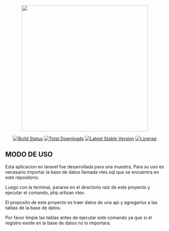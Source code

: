<p align="center"><img src="https://res.cloudinary.com/dtfbvvkyp/image/upload/v1566331377/laravel-logolockup-cmyk-red.svg" width="400"></p>

<p align="center">
<a href="https://travis-ci.org/laravel/framework"><img src="https://travis-ci.org/laravel/framework.svg" alt="Build Status"></a>
<a href="https://packagist.org/packages/laravel/framework"><img src="https://poser.pugx.org/laravel/framework/d/total.svg" alt="Total Downloads"></a>
<a href="https://packagist.org/packages/laravel/framework"><img src="https://poser.pugx.org/laravel/framework/v/stable.svg" alt="Latest Stable Version"></a>
<a href="https://packagist.org/packages/laravel/framework"><img src="https://poser.pugx.org/laravel/framework/license.svg" alt="License"></a>
</p>

## MODO DE USO

Esta aplicacion en laravel fue desarrollada para una muestra,
Para su uso es necesario importar la base de datos llamada vtex.sql que se encuentra en este repositorio.

Luego con la terminal, pararse en el directorio raiz de este proyecto y ejecutar el comando,
php artisan vtex.

El proposito de este proyecto es traer datos de una api y agregarlos a las tablas de la base de datos.

Por favor limpie las tablas antes de ejecutar este comando ya que si el registro existe en la base de datos no lo importara. 
